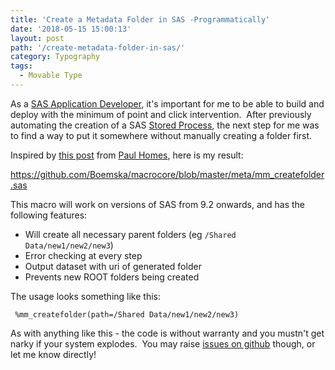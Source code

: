 ```yaml
---
title: 'Create a Metadata Folder in SAS -Programmatically'
date: '2018-05-15 15:00:13'
layout: post
path: '/create-metadata-folder-in-sas/'
category: Typography
tags:
  - Movable Type
---
```


As a <a href="https://www.linkedin.com/pulse/5-tips-sas-app-developers-allan-bowe/">SAS Application Developer</a>, it's important for me to be able to build and deploy with the minimum of point and click intervention.  After previously automating the creation of a SAS <a href="https://github.com/Boemska/macrocore/blob/master/meta/mm_createstp.sas">Stored Process</a>, the next step for me was to find a way to put it somewhere without manually creating a folder first.

Inspired by <a href="https://platformadmin.com/blogs/paul/2010/07/mkdirmd/">this post</a> from <a href="https://www.linkedin.com/in/paulhomes/">Paul Homes</a>, here is my result:

<a href="https://github.com/Boemska/macrocore/blob/master/meta/mm_createfolder.sas">https://github.com/Boemska/macrocore/blob/master/meta/mm_createfolder.sas</a>

This macro will work on versions of SAS from 9.2 onwards, and has the following features:
<ul>
 	<li>Will create all necessary parent folders (eg <code>/Shared Data/new1/new2/new3</code>)</li>
 	<li>Error checking at every step</li>
 	<li>Output dataset with uri of generated folder</li>
 	<li>Prevents new ROOT folders being created</li>
</ul>
The usage looks something like this:

<code>    %mm_createfolder(path=/Shared Data/new1/new2/new3)</code>

As with anything like this - the code is without warranty and you mustn't get narky if your system explodes.  You may raise <a href="https://github.com/Boemska/macrocore/issues">issues on github</a> though, or let me know directly!